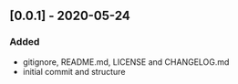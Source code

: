 ## [0.0.1] - 2020-05-24

### Added
- gitignore, README.md, LICENSE and CHANGELOG.md
- initial commit and structure
